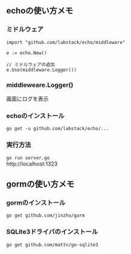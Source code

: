 ## echoの使い方メモ  

### ミドルウェア  
```go:
import "github.com/labstack/echo/middleware"

e := echo.New()

// ミドルウェアの追加
e.Use(middleware.Logger())
```

### middleweare.Logger()  
画面にログを表示

### echoのインストール  
`go get -u github.com/labstack/echo/...`

### 実行方法  
`go run server.go`  
http://localhost:1323


## gormの使い方メモ  
### gormのインストール  
`go get github.com/jinzhu/gorm`  

### SQLite3ドライバのインストール  
`go get github.com/mattn/go-sqlite3`
